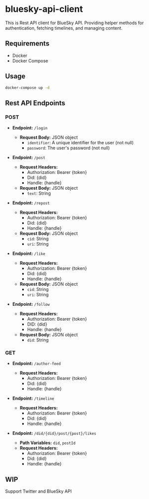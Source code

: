 # bluesky-api-client
This is Rest API client for BlueSky API.
Providing helper methods for authentication, fetching timelines, and managing content.

## Requirements
- Docker
- Docker Compose

## Usage
```bash
docker-compose up -d
```

## Rest API Endpoints

### POST
- **Endpoint:** `/login`
  - **Request Body:** JSON object
    - `identifier`: A unique identifier for the user (not null)
    - `password`: The user's password (not null)

- **Endpoint:** `/post`
  - **Request Headers:**
    - Authorization: Bearer {token}
    - Did: {did}
    - Handle: {handle}
  - **Request Body:** JSON object
      - `text`: String

- **Endpoint:** `/repost`
  - **Request Headers:**
    - Authorization: Bearer {token}
    - Did: {did}
    - Handle: {handle}
  - **Request Body:** JSON object
    - `cid`: String
    - `uri`: String

- **Endpoint:** `/like`
  - **Request Headers:**
    - Authorization: Bearer {token}
    - Did: {did}
    - Handle: {handle}
  - **Request Body:** JSON object
    - `cid`: String
    - `uri`: String

- **Endpoint:** `/follow`
  - **Request Headers:**
    - Authorization: Bearer {token}
    - DID: {did}
    - Handle: {handle}
  - **Request Body:** JSON object
    - `did`: String

### GET
- **Endpoint:** `/author-feed`
  - **Request Headers:**
    - Authorization: Bearer {token}
    - Did: {did}
    - Handle: {handle}

- **Endpoint:** `/timeline`
  - **Request Headers:**
    - Authorization: Bearer {token}
    - Did: {did}
    - Handle: {handle}

- **Endpoint:** `/did/{did}/post/{post}/likes`
  - **Path Variables:** `did`, `postId`
  - **Request Headers:**
    - Authorization: Bearer {token}
    - Did: {did}
    - Handle: {handle}

## WIP
Support Twitter and BlueSky API
